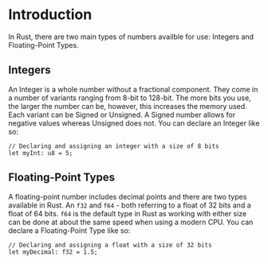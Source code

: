 # Introduction

In Rust, there are two main types of numbers availble for use: Integers and Floating-Point Types. 

## Integers
An Integer is a whole number without a fractional component. They come in a number of variants ranging from 8-bit to 128-bit. The more bits you use, the larger the number can be, however, this increases the memory used. Each variant can be Signed or Unsigned. A Signed number allows for negative values whereas Unsigned does not. You can declare an Integer like so: 
```
// Declaring and assigning an integer with a size of 8 bits
let myInt: u8 = 5;
```

## Floating-Point Types
A floating-point number includes decimal points and there are two types available in Rust. An `f32` and `f64` - both referring to a float of 32 bits and a float of 64 bits. `f64` is the default type in Rust as working with either size can be done at about the same speed when using a modern CPU. You can declare a Floating-Point Type like so:
```
// Declaring and assigning a float with a size of 32 bits
let myDecimal: f32 = 1.5;
```
